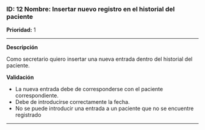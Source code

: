 ### **ID:** 12 Nombre: **Insertar nuevo registro en el historial del paciente**

**Prioridad:** 1

---
**Descripción**

Como secretario quiero insertar una nueva entrada dentro del historial del paciente.

**Validación**

* La nueva entrada debe de corresponderse con el paciente correspondiente.
* Debe de introducirse correctamente la fecha.
* No se puede introducir una entrada a un paciente que no se encuentre registrado
---
